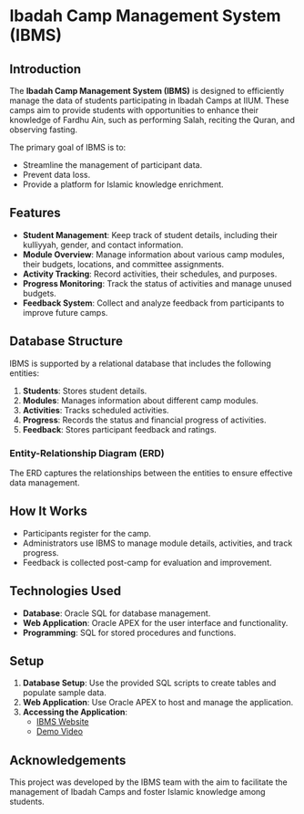 # Ibadah Camp Management System (IBMS)

## Introduction
The **Ibadah Camp Management System (IBMS)** is designed to efficiently manage the data of students participating in Ibadah Camps at IIUM. These camps aim to provide students with opportunities to enhance their knowledge of Fardhu Ain, such as performing Salah, reciting the Quran, and observing fasting. 

The primary goal of IBMS is to:
- Streamline the management of participant data.
- Prevent data loss.
- Provide a platform for Islamic knowledge enrichment.

## Features
- **Student Management**: Keep track of student details, including their kulliyyah, gender, and contact information.
- **Module Overview**: Manage information about various camp modules, their budgets, locations, and committee assignments.
- **Activity Tracking**: Record activities, their schedules, and purposes.
- **Progress Monitoring**: Track the status of activities and manage unused budgets.
- **Feedback System**: Collect and analyze feedback from participants to improve future camps.

## Database Structure
IBMS is supported by a relational database that includes the following entities:
1. **Students**: Stores student details.
2. **Modules**: Manages information about different camp modules.
3. **Activities**: Tracks scheduled activities.
4. **Progress**: Records the status and financial progress of activities.
5. **Feedback**: Stores participant feedback and ratings.

### Entity-Relationship Diagram (ERD)
The ERD captures the relationships between the entities to ensure effective data management.

## How It Works
- Participants register for the camp.
- Administrators use IBMS to manage module details, activities, and track progress.
- Feedback is collected post-camp for evaluation and improvement.

## Technologies Used
- **Database**: Oracle SQL for database management.
- **Web Application**: Oracle APEX for the user interface and functionality.
- **Programming**: SQL for stored procedures and functions.

## Setup
1. **Database Setup**: Use the provided SQL scripts to create tables and populate sample data.
2. **Web Application**: Use Oracle APEX to host and manage the application.
3. **Accessing the Application**: 
   - [IBMS Website](https://apex.oracle.com/pls/apex/r/badridirectory/ibadah-camp-management-system232630/home?session=7603178577706)
   - [Demo Video](https://www.youtube.com/watch?v=wn6YErcM9U0)

## Acknowledgements
This project was developed by the IBMS team with the aim to facilitate the management of Ibadah Camps and foster Islamic knowledge among students.

